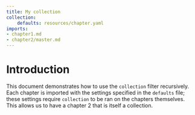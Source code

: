 ```yaml
---
title: My collection
collection:
    defaults: resources/chapter.yaml
imports:
- chapter1.md
- chapter2/master.md
---
```


# Introduction

This document demonstrates how to use the `collection` filter
recursively. Each chapter is imported with the settings specified in
the `defaults` file; these settings require `collection` to be ran on
the chapters themselves. This allows us to have a chapter 2 that is
itself a collection. 
